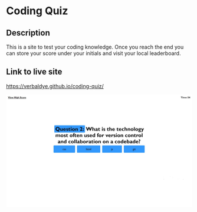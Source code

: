 # Coding Quiz

## Description
This is a site to test your coding knowledge. Once you reach the end you can store your score under your initials and visit your local leaderboard. 

## Link to live site
https://verbaldye.github.io/coding-quiz/

![Screenshot of question](./assets/images/Capture.JPG?raw=true "Question 2")